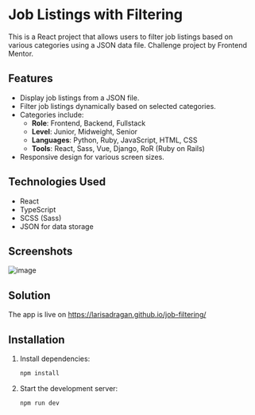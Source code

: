 # Job Listings with Filtering

This is a React project that allows users to filter job listings based on various categories using a JSON data file.
Challenge project by Frontend Mentor.

## Features

- Display job listings from a JSON file.
- Filter job listings dynamically based on selected categories.
- Categories include:
  - **Role**: Frontend, Backend, Fullstack
  - **Level**: Junior, Midweight, Senior
  - **Languages**: Python, Ruby, JavaScript, HTML, CSS
  - **Tools**: React, Sass, Vue, Django, RoR (Ruby on Rails)
- Responsive design for various screen sizes.

## Technologies Used

- React
- TypeScript
- SCSS (Sass)
- JSON for data storage

## Screenshots

![image](https://github.com/user-attachments/assets/1a4e26d4-b9bc-4161-920e-82832def29ff)


## Solution

The app is live on https://larisadragan.github.io/job-filtering/

## Installation

1. Install dependencies:

   ```sh
   npm install
   ```

2. Start the development server:
   ```sh
   npm run dev
   ```
